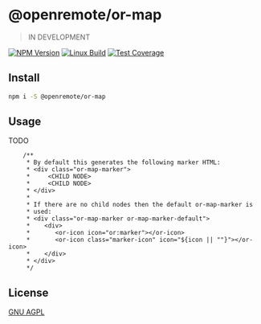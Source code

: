 # @openremote/or-map

> IN DEVELOPMENT

[![NPM Version][npm-image]][npm-url]
[![Linux Build][travis-image]][travis-url]
[![Test Coverage][coveralls-image]][coveralls-url]

## Install

```bash
npm i -S @openremote/or-map
```

## Usage

TODO

```{html}
    /**
     * By default this generates the following marker HTML:
     * <div class="or-map-marker">
     *     <CHILD NODE>
     *     <CHILD NODE>
     * </div>
     *
     * If there are no child nodes then the default or-map-marker is
     * used:
     * <div class="or-map-marker or-map-marker-default">
     *    <div>
     *       <or-icon icon="or:marker"></or-icon>
     *       <or-icon class="marker-icon" icon="${icon || ""}"></or-icon>
     *    </div>
     * </div>
     */
```

## License

[GNU AGPL](https://www.gnu.org/licenses/agpl-3.0.en.html)

[npm-image]: https://img.shields.io/npm/v/live-xxx.svg
[npm-url]: https://npmjs.org/package/live-xxx
[travis-image]: https://img.shields.io/travis/live-js/live-xxx/master.svg
[travis-url]: https://travis-ci.org/live-js/live-xxx
[coveralls-image]: https://img.shields.io/coveralls/live-js/live-xxx/master.svg
[coveralls-url]: https://coveralls.io/r/live-js/live-xxx?branch=master